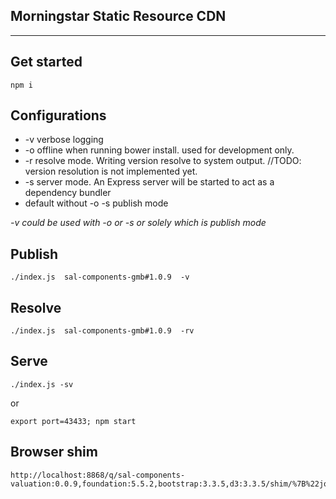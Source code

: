 ## Morningstar Static Resource CDN
---
## Get started

```
npm i
```

## Configurations
* -v verbose logging
* -o offline when running bower install. used for development only.
* -r resolve mode. Writing version resolve to system output. //TODO: version resolution is not implemented yet.
* -s server mode. An Express server will be started to act as a dependency bundler
* default without -o -s publish mode

_-v could be used with -o or -s or solely which is publish mode_


## Publish
```
./index.js  sal-components-gmb#1.0.9  -v
```

## Resolve
```
./index.js  sal-components-gmb#1.0.9  -rv
```

## Serve
`./index.js -sv`

or

`export port=43433; npm start`


## Browser shim

```
http://localhost:8868/q/sal-components-valuation:0.0.9,foundation:5.5.2,bootstrap:3.3.5,d3:3.3.5/shim/%7B%22jquery%22%3A%221.11.1%22,%22d3%22%3A%223.3.5%22%7D
```

